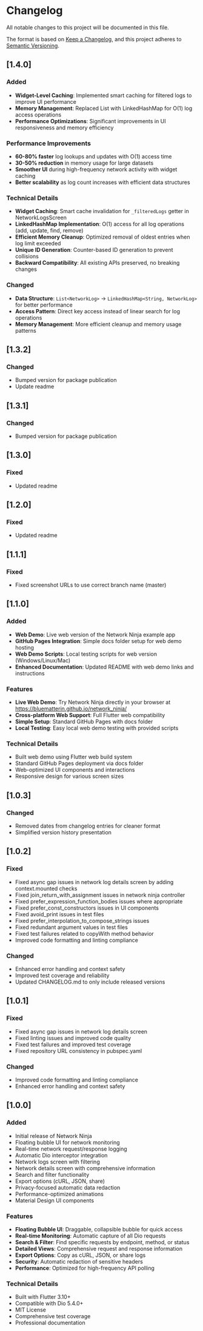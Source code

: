 # Changelog

All notable changes to this project will be documented in this file.

The format is based on [Keep a Changelog](https://keepachangelog.com/en/1.0.0/),
and this project adheres to [Semantic Versioning](https://semver.org/spec/v2.0.0.html).

## [1.4.0]

### Added
- **Widget-Level Caching**: Implemented smart caching for filtered logs to improve UI performance
- **Memory Management**: Replaced List with LinkedHashMap for O(1) log access operations
- **Performance Optimizations**: Significant improvements in UI responsiveness and memory efficiency

### Performance Improvements
- **60-80% faster** log lookups and updates with O(1) access time
- **30-50% reduction** in memory usage for large datasets
- **Smoother UI** during high-frequency network activity with widget caching
- **Better scalability** as log count increases with efficient data structures

### Technical Details
- **Widget Caching**: Smart cache invalidation for `_filteredLogs` getter in NetworkLogsScreen
- **LinkedHashMap Implementation**: O(1) access for all log operations (add, update, find, remove)
- **Efficient Memory Cleanup**: Optimized removal of oldest entries when log limit exceeded
- **Unique ID Generation**: Counter-based ID generation to prevent collisions
- **Backward Compatibility**: All existing APIs preserved, no breaking changes

### Changed
- **Data Structure**: `List<NetworkLog>` → `LinkedHashMap<String, NetworkLog>` for better performance
- **Access Pattern**: Direct key access instead of linear search for log operations
- **Memory Management**: More efficient cleanup and memory usage patterns

## [1.3.2]

### Changed
- Bumped version for package publication
- Update readme

## [1.3.1]

### Changed
- Bumped version for package publication

## [1.3.0]

### Fixed
- Updated readme

## [1.2.0]

### Fixed
- Updated readme

## [1.1.1]

### Fixed
- Fixed screenshot URLs to use correct branch name (master)

## [1.1.0]

### Added
- **Web Demo**: Live web version of the Network Ninja example app
- **GitHub Pages Integration**: Simple docs folder setup for web demo hosting
- **Web Demo Scripts**: Local testing scripts for web version (Windows/Linux/Mac)
- **Enhanced Documentation**: Updated README with web demo links and instructions

### Features
- **Live Web Demo**: Try Network Ninja directly in your browser at https://bluematterin.github.io/network_ninja/
- **Cross-platform Web Support**: Full Flutter web compatibility
- **Simple Setup**: Standard GitHub Pages with docs folder
- **Local Testing**: Easy local web demo testing with provided scripts

### Technical Details
- Built web demo using Flutter web build system
- Standard GitHub Pages deployment via docs folder
- Web-optimized UI components and interactions
- Responsive design for various screen sizes

## [1.0.3]

### Changed
- Removed dates from changelog entries for cleaner format
- Simplified version history presentation

## [1.0.2]

### Fixed
- Fixed async gap issues in network log details screen by adding context.mounted checks
- Fixed join_return_with_assignment issues in network ninja controller
- Fixed prefer_expression_function_bodies issues where appropriate
- Fixed prefer_const_constructors issues in UI components
- Fixed avoid_print issues in test files
- Fixed prefer_interpolation_to_compose_strings issues
- Fixed redundant argument values in test files
- Fixed test failures related to copyWith method behavior
- Improved code formatting and linting compliance

### Changed
- Enhanced error handling and context safety
- Improved test coverage and reliability
- Updated CHANGELOG.md to only include released versions

## [1.0.1]

### Fixed
- Fixed async gap issues in network log details screen
- Fixed linting issues and improved code quality
- Fixed test failures and improved test coverage
- Fixed repository URL consistency in pubspec.yaml

### Changed
- Improved code formatting and linting compliance
- Enhanced error handling and context safety

## [1.0.0]

### Added
- Initial release of Network Ninja
- Floating bubble UI for network monitoring
- Real-time network request/response logging
- Automatic Dio interceptor integration
- Network logs screen with filtering
- Network details screen with comprehensive information
- Search and filter functionality
- Export options (cURL, JSON, share)
- Privacy-focused automatic data redaction
- Performance-optimized animations
- Material Design UI components

### Features
- **Floating Bubble UI**: Draggable, collapsible bubble for quick access
- **Real-time Monitoring**: Automatic capture of all Dio requests
- **Search & Filter**: Find specific requests by endpoint, method, or status
- **Detailed Views**: Comprehensive request and response information
- **Export Options**: Copy as cURL, JSON, or share logs
- **Security**: Automatic redaction of sensitive headers
- **Performance**: Optimized for high-frequency API polling

### Technical Details
- Built with Flutter 3.10+
- Compatible with Dio 5.4.0+
- MIT License
- Comprehensive test coverage
- Professional documentation
